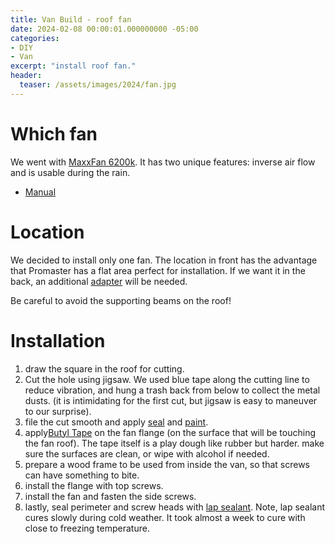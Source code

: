 ```yaml
---
title: Van Build - roof fan
date: 2024-02-08 00:00:01.000000000 -05:00
categories:
- DIY
- Van
excerpt: "install roof fan."
header:
  teaser: /assets/images/2024/fan.jpg 
---
```


# Which fan

We went with [MaxxFan 6200k](https://www.amazon.com/gp/product/B002OW5JIU/ref=ppx_od_dt_b_asin_title_s00?ie=UTF8&psc=1). It has two unique features: inverse air flow and is usable during the rain.

* [Manual](https://library.maxxair.com/wp-content/uploads/2023/03/11e90001k_maxxfan-deluxe-install-11-2017.pdf)

# Location

We decided to install only one fan. The location in front has the advantage that Promaster has a flat area perfect for installation. If we want it in the back, an additional [adapter](https://www.ebay.com/itm/142478235445?mkcid=16&mkevt=1&mkrid=711-127632-2357-0&ssspo=alIbFw-4T36&sssrc=4429486&ssuid=6ivc7fW-TsC&var=&widget_ver=artemis&media=COPY) will be needed. 

Be careful to avoid the supporting beams on the roof!

# Installation

1. draw the square in the roof for cutting.
1. Cut the hole using jigsaw. We used blue tape along the cutting line to reduce vibration, and hung a trash back from below to collect the metal dusts. (it is intimidating for the first cut, but jigsaw is easy to maneuver to our surprise).
1. file the cut smooth and apply [seal]( https://www.homedepot.com/p/Rust-Oleum-Stops-Rust-12-oz-Protective-Enamel-Flat-White-Spray-Paint-7790830/100196386) and [paint](https://www.homedepot.com/p/Rust-Oleum-Stops-Rust-12-oz-Flat-White-Clean-Metal-Primer-Spray-7780830/100143442).
1. apply[Butyl Tape](https://a.co/d/4PnHXlF) on the fan flange (on the surface that will be touching the fan roof). The tape itself is a play dough like rubber but harder. make sure the surfaces are clean, or wipe with alcohol if needed.
1. prepare a wood frame to be used from inside the van, so that screws can have something to bite.
1. install the flange with top screws.
1. install the fan and fasten the side screws.
1. lastly, seal perimeter and screw heads with [lap sealant](https://www.amazon.com/gp/product/B000BRF7QE?ie=UTF8&linkCode=sl1&tag=laurenlawliss-20&linkId=f5c0ad7a0bd6d11138f3e75c2eae42d0&language=en_US&ref_=as_li_ss_tl). Note, lap sealant cures slowly during cold weather. It took almost a week to cure with close to freezing temperature.



